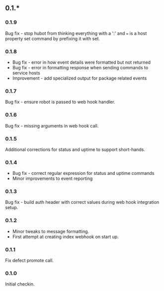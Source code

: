 ## 0.1.*

### 0.1.9
Bug fix - stop hubot from thinking everything with a ':' and `=` is a host property set command by prefixing it with set.

### 0.1.8
 * Bug fix - error in how event details were formatted but not returned
 * Bug fix - error in formatting response when sending commands to service hosts
 * Improvement - add specialized output for package related events

### 0.1.7
Bug fix - ensure robot is passed to web hook handler.

### 0.1.6
Bug fix - missing arguments in web hook call.

### 0.1.5
Additional corrections for status and uptime to support short-hands.

### 0.1.4
 * Bug fix - correct regular expression for status and uptime commands
 * Minor improvements to event reporting

### 0.1.3
Bug fix - build auth header with correct values during web hook integration setup.

### 0.1.2
 * Minor tweaks to message formatting.
 * First attempt at creating index webhook on start up.

### 0.1.1
Fix defect promote call.

### 0.1.0
Initial checkin.
